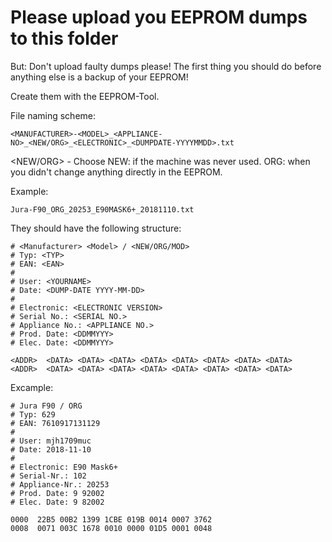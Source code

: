 # Please upload you EEPROM dumps to this folder

But: Don't upload faulty dumps please! The first thing you should do before anything else is a backup of your EEPROM!

Create them with the EEPROM-Tool. 

File naming scheme: 
```
<MANUFACTURER>-<MODEL>_<APPLIANCE-NO>_<NEW/ORG>_<ELECTRONIC>_<DUMPDATE-YYYYMMDD>.txt
```

<NEW/ORG> - Choose
NEW: if the machine was never used.
ORG: when you didn't change anything directly in the EEPROM.

Example:
```
Jura-F90_ORG_20253_E90MASK6+_20181110.txt
```

They should have the following structure:
```
# <Manufacturer> <Model> / <NEW/ORG/MOD>
# Typ: <TYP>
# EAN: <EAN>
#
# User: <YOURNAME>
# Date: <DUMP-DATE YYYY-MM-DD>
#
# Electronic: <ELECTRONIC VERSION>
# Serial No.: <SERIAL NO.>
# Appliance No.: <APPLIANCE NO.>
# Prod. Date: <DDMMYYY>
# Elec. Date: <DDMMYYY>

<ADDR>  <DATA> <DATA> <DATA> <DATA> <DATA> <DATA> <DATA> <DATA> 
<ADDR>  <DATA> <DATA> <DATA> <DATA> <DATA> <DATA> <DATA> <DATA> 
```

Excample:

```
# Jura F90 / ORG
# Typ: 629
# EAN: 7610917131129
#
# User: mjh1709muc
# Date: 2018-11-10
#
# Electronic: E90 Mask6+
# Serial-Nr.: 102
# Appliance-Nr.: 20253
# Prod. Date: 9 92002
# Elec. Date: 9 82002

0000  22B5 00B2 1399 1CBE 019B 0014 0007 3762 
0008  0071 003C 1678 0010 0000 01D5 0001 0048 
```
